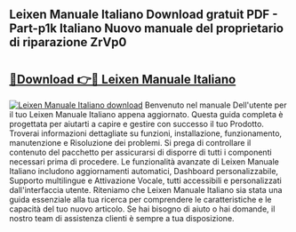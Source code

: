 ## Leixen Manuale Italiano Download gratuit PDF - Part-p1k Italiano Nuovo manuale del proprietario di riparazione ZrVp0

# <h2><a href="http://dffmcdp.blite.top/?on=Leixen+Manuale+Italiano">🔗Download 👉🔴 Leixen Manuale Italiano</a></h2>

[![Leixen Manuale Italiano download](https://i.imgur.com/lujVjoI.png)](http://dffmcdp.blite.top/?on=Leixen+Manuale+Italiano)
Benvenuto nel manuale Dell'utente per il tuo Leixen Manuale Italiano appena aggiornato. Questa guida completa è progettata per aiutarti a capire e gestire con successo il tuo Prodotto. Troverai informazioni dettagliate su funzioni, installazione, funzionamento, manutenzione e Risoluzione dei problemi. Si prega di controllare il contenuto del pacchetto per assicurarsi di disporre di tutti i componenti necessari prima di procedere. Le funzionalità avanzate di Leixen Manuale Italiano includono aggiornamenti automatici, Dashboard personalizzabile, Supporto multilingue e Attivazione Vocale, tutti accessibili e personalizzati dall'interfaccia utente. Riteniamo che Leixen Manuale Italiano sia stata una guida essenziale alla tua ricerca per comprendere le caratteristiche e le capacità del tuo nuovo articolo. Se hai bisogno di aiuto o hai domande, il nostro team di assistenza clienti è sempre a tua disposizione.
